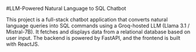 #LLM-Powered Natural Language to SQL Chatbot

This project is a full-stack chatbot application that converts natural language queries into SQL commands using a Groq-hosted LLM (Llama 3.1 / Mistral-7B). It fetches and displays data from a relational database based on user input. The backend is powered by FastAPI, and the frontend is built with ReactJS.
